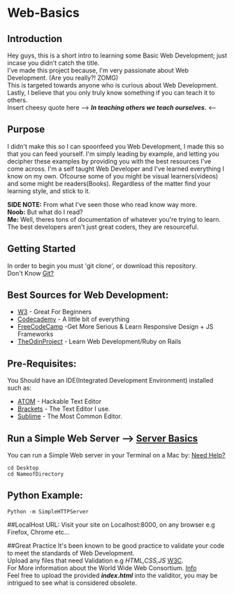 # Web-Basics

## Introduction 
Hey guys, this is a short intro to learning some Basic Web Development; just incase you didn't catch the title.<br>
I've made this project because, I'm very passionate about Web Development. (Are you really?! ZOMG)<br>
This is targeted towards anyone who is curious about Web Development.<br>
Lastly, I believe that you only truly know something if you can teach it to others. <br>
Insert cheesy quote here --> ***In teaching others we teach ourselves.*** <--

## Purpose
I didn't make this so I can spoonfeed you Web Development, I made this so that you can feed yourself.
I'm simply leading by example, and letting you decipher these examples by providing you with the best resources I've come across.
I'm a self taught Web Developer and I've learned everything I know on my own.
Ofcourse some of you might be visual learners(videos) and some might be readers(Books).
Regardless of the matter find your learning style, and stick to it.

**SIDE NOTE:** From what I've seen those who read know way more. <br>
**Noob:** But what do I read? <br>
**Me:** Well, theres tons of documentation of whatever you're trying to learn. The best developers aren't just great coders, they are  resourceful. <br>


## Getting Started 
In order to begin you must 'git clone', or download this repository. <br>
 Don't Know [Git?](https://try.github.io/levels/1/challenges/1)
 
## Best Sources for Web Development:
* [W3](http://www.w3schools.com/) - Great For Beginners
* [Codecademy](https://www.codecademy.com) - A little bit of everything
* [FreeCodeCamp](https://www.freecodecamp.com/) -Get More Serious & Learn Responsive Design + JS Frameworks
* [TheOdinProject](http://www.theodinproject.com/courses) - Learn Web Development/Ruby on Rails

## Pre-Requisites:
You Should have an IDE(Integrated Development Environment) installed such as:
* [ATOM](https://atom.io/) - Hackable Text Editor
* [Brackets](http://brackets.io/) - The Text Editor I use.
* [Sublime](https://www.sublimetext.com/) - The Most Common Editor.

## Run a Simple Web Server --> [Server Basics](http://www.2ality.com/2014/06/simple-http-server.html)
You can run a Simple Web server in your Terminal on a Mac by:
[Need Help?](http://www.gnu.org/software/bash/manual/bashref.html)

```
cd Desktop
cd NameofDirectory
```
## Python Example:
```
Python -m SimpleHTTPServer 
```
##LocalHost URL:
Visit your site on Localhost:8000, on any browser e.g Firefox, Chrome etc...

##Great Practice 
It's been known to be good practice to validate your code to meet the standards of Web Development. <br>
Upload any files that need Validation e.g *HTML,CSS,JS* [W3C](https://validator.w3.org/#validate_by_upload). <br>
For More information about the World Wide Web Consortium. [Info](https://en.wikipedia.org/wiki/World_Wide_Web_Consortium) <br>
Feel free to upload the provided ***index.html*** into the validitor, you may be intrigued to see what is considered obsolete. 


